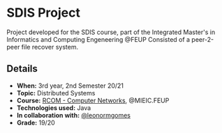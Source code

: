 # SDIS Project
Project developed for the SDIS course, part of the Integrated Master's in Informatics and Computing Engeneering @FEUP
Consisted of a peer-2-peer file recover system.
## Details
- **When:** 3rd year, 2nd Semester 20/21
- **Topic:** Distributed Systems
- **Course:** [RCOM - Computer Networks](https://sigarra.up.pt/feup/en/ucurr_geral.ficha_uc_view?pv_ocorrencia_id=459483), @MIEIC.FEUP
- **Technologies used:** Java
- **In collaboration with:** [@leonormgomes](https://github.com/leonormgomes)
- **Grade:** 19/20
